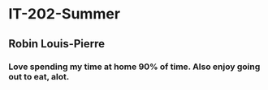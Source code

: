 # IT-202-Summer
## Robin Louis-Pierre
### Love spending my time at home 90% of time. Also enjoy going out to eat, alot. 

